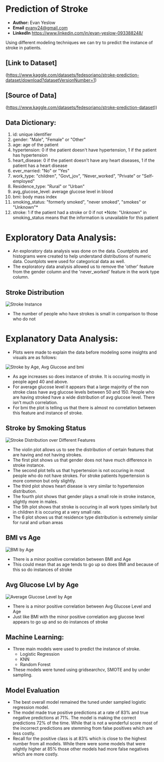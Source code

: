 # **Prediction of Stroke**
- **Author:** Evan Yeslow
- **Email** evany24@gmail.com
- **LinkedIn** https://www.linkedin.com/in/evan-yeslow-093388248/

Using different modeling techniques we can try to predict the instance of stroke in patients.

## **[Link to Dataset]**

(https://www.kaggle.com/datasets/fedesoriano/stroke-prediction-dataset/download?datasetVersionNumber=1)

## **[Source of Data]**

(https://www.kaggle.com/datasets/fedesoriano/stroke-prediction-dataset))

## **Data Dictionary:**
1. id: unique identifier
2. gender: "Male", "Female" or "Other"
3. age: age of the patient
4. hypertension: 0 if the patient doesn't have hypertension, 1 if the patient has hypertension
5. heart_disease: 0 if the patient doesn't have any heart diseases, 1 if the patient has a heart disease
6. ever_married: "No" or "Yes"
7. work_type: "children", "Govt_jov", "Never_worked", "Private" or "Self-employed"
8. Residence_type: "Rural" or "Urban"
9. avg_glucose_level: average glucose level in blood
10. bmi: body mass index
11. smoking_status: "formerly smoked", "never smoked", "smokes" or "Unknown"*
12. stroke: 1 if the patient had a stroke or 0 if not 
 *Note: "Unknown" in smoking_status means that the information is unavailable for this patient

# **Exploratory Data Analysis**:
- An exploratory data analysis was done on the data. Countplots and histograms were created to help understand distributions of numeric data. Countplots were used for categorical data as well.
- The exploratory data analysis allowed us to remove the 'other' feature from the gender column and the 'never_worked' feature in the work type column.
  
## **Stroke Distribution**

![Stroke Instance](https://github.com/evany24/Stroke-Prediction/blob/main/stroke%20distribution.png)

 - The number of people who have strokes is small in comparison to those who do not

# **Explanatory Data Analysis**:

- Plots were made to explain the data before modeling some insights and visuals are as follows:
  
![Stroke by Age, Avg Glucose and bmi](https://github.com/evany24/Stroke-Prediction/blob/main/strokekernelplot.png)

 - As age increases so does instance of stroke. It is occuring mostly in people aged 40 and above.
 - For average glucose level it appears that a large majority of the non stroke class have avg glucose levels between 50 and 150. People who are having stroked have a wide distribution of avg glucose level. There isn't much correlation.
 - For bmi the plot is telling us that there is almost no correlation between this feature and instance of stroke.

## **Stroke by Smoking Status**

![Stroke Distribution over Different Features](https://github.com/evany24/Stroke-Prediction/blob/main/violinplotstroke.png)

- The violin plot allows us to see the distribution of certain features that are having and not having strokes.
 - The first plot shows us that gender does not have much difference in stroke instance.
 - The second plot tells us that hypertension is not occuring in most people who do not have strokes. For stroke patients hypertension is more common but only slightly.
 - The third plot shows heart disease is very similar to hypertension distribution.
 - The fourth plot shows that gender plays a small role in stroke instance, slightly more in males.
 - The 5th plot shows that stroke is occuring in all work types similarly but in children it is occuring at a very small rate.
 - The 6 plot shows us that residence type distribution is extremely similar for rural and urban areas

## **BMI vs Age**

![BMI by Age](https://github.com/evany24/Stroke-Prediction/blob/main/bmi%20vs%20age.png)

- There is a minor positive correlation between BMI and Age
- This could mean that as age tends to go up so does BMI and because of this so do instances of stroke

## **Avg Glucose Lvl by Age**

![Average Glucose Level by Age](https://github.com/evany24/Stroke-Prediction/blob/main/glucose%20by%20age.png)

- There is a minor positive correlation between Avg Glucose Level and Age
- Just like BMI with the minor positive correlation avg glucose level appears to go up and so do instances of stroke

## **Machine Learning:**

- Three main models were used to predict the instance of stroke.
  - Logistic Regression
  - KNN
  - Random Forest
 - These models were tuned using gridsearchcv, SMOTE and by under sampling.

## **Model Evaluation**

- The best overall model remained the tuned under sampled logistic regression model.
 -  The model made true positive predictions at a rate of 83% and true negative predictions at 71%. The model is making the correct predictions 72% of the time. While that is not a wonderful score most of the incorrect predictions are stemming from false positives which are less costly.
- Recall for the positive class is at 83% which is close to the highest number from all models. While there were some models that were slightly higher at 85% those other models had more false negatives which are more costly.
